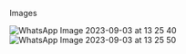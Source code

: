 Images

![WhatsApp Image 2023-09-03 at 13 25 40](https://github.com/RaviRavulas/124004382/assets/140096987/58fccef0-a5cb-423f-86cc-4839b46d9691)
![WhatsApp Image 2023-09-03 at 13 25 50](https://github.com/RaviRavulas/124004382/assets/140096987/b0089c0d-ac06-4f21-ab69-9441ff91d24c)
